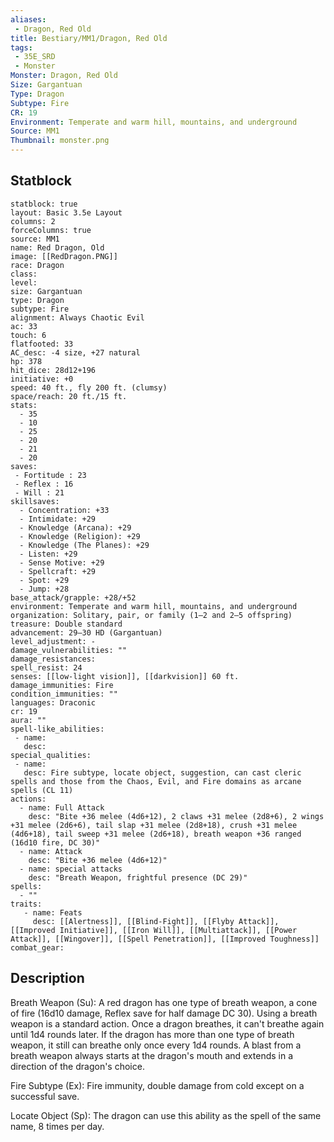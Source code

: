 ```yaml
---
aliases:
 - Dragon, Red Old
title: Bestiary/MM1/Dragon, Red Old
tags:
 - 35E_SRD
 - Monster
Monster: Dragon, Red Old
Size: Gargantuan
Type: Dragon
Subtype: Fire
CR: 19
Environment: Temperate and warm hill, mountains, and underground
Source: MM1
Thumbnail: monster.png
---
```


## Statblock

```statblock
statblock: true
layout: Basic 3.5e Layout
columns: 2
forceColumns: true
source: MM1 
name: Red Dragon, Old
image: [[RedDragon.PNG]]
race: Dragon
class: 
level: 
size: Gargantuan
type: Dragon
subtype: Fire
alignment: Always Chaotic Evil
ac: 33
touch: 6
flatfooted: 33
AC_desc: -4 size, +27 natural
hp: 378
hit_dice: 28d12+196
initiative: +0
speed: 40 ft., fly 200 ft. (clumsy)
space/reach: 20 ft./15 ft.
stats:
  - 35
  - 10
  - 25
  - 20
  - 21
  - 20
saves:
 - Fortitude : 23
 - Reflex : 16
 - Will : 21
skillsaves:
  - Concentration: +33
  - Intimidate: +29
  - Knowledge (Arcana): +29
  - Knowledge (Religion): +29
  - Knowledge (The Planes): +29
  - Listen: +29
  - Sense Motive: +29
  - Spellcraft: +29
  - Spot: +29
  - Jump: +28
base_attack/grapple: +28/+52
environment: Temperate and warm hill, mountains, and underground
organization: Solitary, pair, or family (1–2 and 2–5 offspring)
treasure: Double standard
advancement: 29–30 HD (Gargantuan)
level_adjustment: -
damage_vulnerabilities: ""
damage_resistances: 
spell_resist: 24
senses: [[low-light vision]], [[darkvision]] 60 ft.
damage_immunities: Fire
condition_immunities: ""
languages: Draconic
cr: 19
aura: ""
spell-like_abilities:
 - name: 
   desc: 
special_qualities:
 - name:
   desc: Fire subtype, locate object, suggestion, can cast cleric spells and those from the Chaos, Evil, and Fire domains as arcane spells (CL 11)
actions:
  - name: Full Attack
    desc: "Bite +36 melee (4d6+12), 2 claws +31 melee (2d8+6), 2 wings +31 melee (2d6+6), tail slap +31 melee (2d8+18), crush +31 melee (4d6+18), tail sweep +31 melee (2d6+18), breath weapon +36 ranged (16d10 fire, DC 30)"
  - name: Attack
    desc: "Bite +36 melee (4d6+12)"
  - name: special attacks
    desc: "Breath Weapon, frightful presence (DC 29)"
spells:
  - ""
traits:
   - name: Feats
     desc: [[Alertness]], [[Blind-Fight]], [[Flyby Attack]], [[Improved Initiative]], [[Iron Will]], [[Multiattack]], [[Power Attack]], [[Wingover]], [[Spell Penetration]], [[Improved Toughness]]
combat_gear:  
```

## Description






Breath Weapon (Su): A red dragon has one type of breath weapon, a cone of fire (16d10 damage, Reflex save for half damage DC 30). Using a breath weapon is a standard action. Once a dragon breathes, it can't breathe again until 1d4 rounds later. If the dragon has more than one type of breath weapon, it still can breathe only once every 1d4 rounds. A blast from a breath weapon always starts at the dragon's mouth and extends in a direction of the dragon's choice.

Fire Subtype (Ex): Fire immunity, double damage from cold except on a successful save.

Locate Object (Sp): The dragon can use this ability as the spell of the same name, 8 times per day.